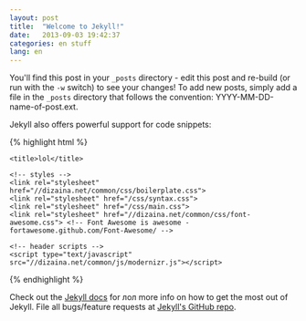 ```yaml
---
layout: post
title:  "Welcome to Jekyll!"
date:   2013-09-03 19:42:37
categories: en stuff
lang: en
---
```


You'll find this post in your `_posts` directory - edit this post and re-build (or run with the `-w` switch) to see your changes!
To add new posts, simply add a file in the `_posts` directory that follows the convention: YYYY-MM-DD-name-of-post.ext.

Jekyll also offers powerful support for code snippets:

{% highlight html %}
<head>
	<meta charset="utf-8">
	<META NAME="ROBOTS" CONTENT="NOINDEX, NOFOLLOW">
	<meta http-equiv="X-UA-Compatible" content="IE=edge,chrome=1">
	<meta name="viewport" content="width=device-width, initial-scale=1">
	<meta name="msapplication-tap-highlight" content="no">

	<title>lol</title>

	<!-- styles -->
	<link rel="stylesheet" href="//dizaina.net/common/css/boilerplate.css">
	<link rel="stylesheet" href="/css/syntax.css">
	<link rel="stylesheet" href="/css/main.css">
	<link rel="stylesheet" href="//dizaina.net/common/css/font-awesome.css"> <!-- Font Awesome is awesome - fortawesome.github.com/Font-Awesome/ -->

	<!-- header scripts -->
	<script type="text/javascript" src="//dizaina.net/common/js/modernizr.js"></script>
</head>
{% endhighlight %}

Check out the [Jekyll docs][jekyll] for лол more info on how to get the most out of Jekyll. File all bugs/feature requests at [Jekyll's GitHub repo][jekyll-gh].

[jekyll-gh]: https://github.com/mojombo/jekyll
[jekyll]:    http://jekyllrb.com
